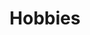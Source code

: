 ---
title: Hobbies
layout: collection
permalink: /hobbies/
collection: hobbies
entries_layout: grid
classes: wide
---